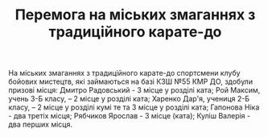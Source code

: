 ﻿---
title: Перемога на міських змаганнях з традиційного карате-до
---

На міських змаганнях з традиційного карате-до спортсмени клубу бойових мистецтв, які займаються на базі КЗШ №55 КМР ДО, здобули призові місця: Дмитро Радовський - 3 місце у розділі ката; Рой Максим, учень 3-Б класу, – 2 місце у розділі ката; Харенко Дар'я, учениця 2-Б класу, – 2 місце у розділі кумі те та 3 місце у розділі ката; Гапонова Ніка - два третіх місця; Рябчиков Ярослав - 3 місце (ката); Куліш Валерія - два перших місця.

<slideshow />
